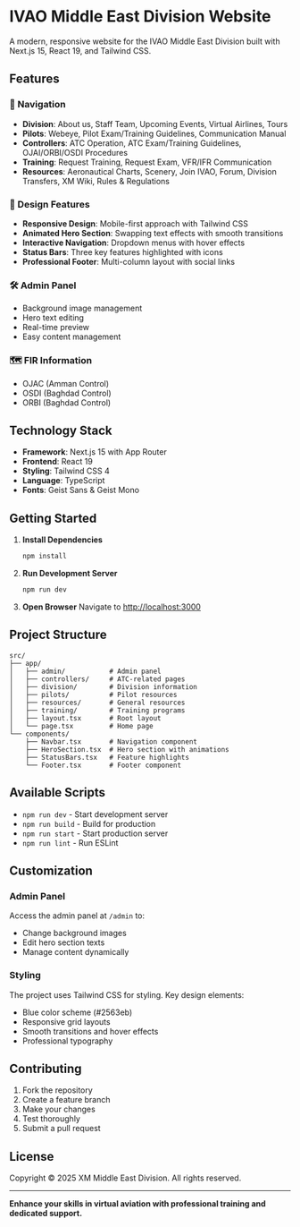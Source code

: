 # IVAO Middle East Division Website

A modern, responsive website for the IVAO Middle East Division built with Next.js 15, React 19, and Tailwind CSS.

## Features

### 🧭 Navigation
- **Division**: About us, Staff Team, Upcoming Events, Virtual Airlines, Tours
- **Pilots**: Webeye, Pilot Exam/Training Guidelines, Communication Manual
- **Controllers**: ATC Operation, ATC Exam/Training Guidelines, OJAI/ORBI/OSDI Procedures
- **Training**: Request Training, Request Exam, VFR/IFR Communication
- **Resources**: Aeronautical Charts, Scenery, Join IVAO, Forum, Division Transfers, XM Wiki, Rules & Regulations

### 🎨 Design Features
- **Responsive Design**: Mobile-first approach with Tailwind CSS
- **Animated Hero Section**: Swapping text effects with smooth transitions
- **Interactive Navigation**: Dropdown menus with hover effects
- **Status Bars**: Three key features highlighted with icons
- **Professional Footer**: Multi-column layout with social links

### 🛠️ Admin Panel
- Background image management
- Hero text editing
- Real-time preview
- Easy content management

### 🗺️ FIR Information
- OJAC (Amman Control)
- OSDI (Baghdad Control) 
- ORBI (Baghdad Control)

## Technology Stack

- **Framework**: Next.js 15 with App Router
- **Frontend**: React 19
- **Styling**: Tailwind CSS 4
- **Language**: TypeScript
- **Fonts**: Geist Sans & Geist Mono

## Getting Started

1. **Install Dependencies**
   ```bash
   npm install
   ```

2. **Run Development Server**
   ```bash
   npm run dev
   ```

3. **Open Browser**
   Navigate to [http://localhost:3000](http://localhost:3000)

## Project Structure

```
src/
├── app/
│   ├── admin/           # Admin panel
│   ├── controllers/     # ATC-related pages
│   ├── division/        # Division information
│   ├── pilots/          # Pilot resources
│   ├── resources/       # General resources
│   ├── training/        # Training programs
│   ├── layout.tsx       # Root layout
│   └── page.tsx         # Home page
└── components/
    ├── Navbar.tsx       # Navigation component
    ├── HeroSection.tsx  # Hero section with animations
    ├── StatusBars.tsx   # Feature highlights
    └── Footer.tsx       # Footer component
```

## Available Scripts

- `npm run dev` - Start development server
- `npm run build` - Build for production
- `npm run start` - Start production server
- `npm run lint` - Run ESLint

## Customization

### Admin Panel
Access the admin panel at `/admin` to:
- Change background images
- Edit hero section texts
- Manage content dynamically

### Styling
The project uses Tailwind CSS for styling. Key design elements:
- Blue color scheme (#2563eb)
- Responsive grid layouts
- Smooth transitions and hover effects
- Professional typography

## Contributing

1. Fork the repository
2. Create a feature branch
3. Make your changes
4. Test thoroughly
5. Submit a pull request

## License

Copyright © 2025 XM Middle East Division. All rights reserved.

---

**Enhance your skills in virtual aviation with professional training and dedicated support.**